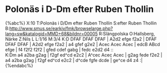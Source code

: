 # Polonäs i D-Dm efter Ruben Thollin

{%abc%}
X:10
T:Polonäs i D/Dm efter Ruben Thollin 
S:efter Ruben Thollin
B:http://www.smus.se/earkiv/fmk/browselarge.php?lang=sw&katalogid=MMD+68&bildnr=00005
R:Slängpolska
O:Hallsberg, Närke
Z:Nils L
L:1/16
M:3/4
K:D
DFAF DFAF DFAF | A2d2 efge f2a2 | DFAF DFAF DFAF | A2d2 efge f2a2 | 
a4 gfef g2e2 | Acec Acec Acec | edcB ABcd efge | f4 f2f2 f2f2 | 
gfed cdef gabg | fedc e2d2 d4 :: \
K:Dm
a4 a2ba g2ag | f2gf ed^cd e2c2 | 
A^cec Acec Acec | g2ag fede f2e2 | a4 a2ba g2ag | f2gf ed^cd e2c2 | 
d^cde fgfe dcde | ge^ce d4 z4 :| 
{%endabc%}

